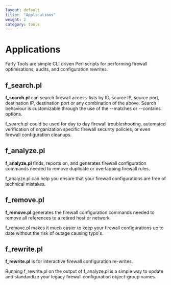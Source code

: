 ```yaml
---
layout: default
title:  "Applications"
weight: 2
category: tools
---
```


# Applications

Farly Tools are simple CLI driven Perl scripts for performing firewall optimisations, audits, and configuration rewrites.

## f_search.pl

**f_search.pl** can search firewall access-lists by ID, source IP, source port, destination IP, destination port or any combination of the above. Search behaviour is customizable through the use of the --matches or --contains options.

<p class="text-primary">f_search.pl could be used for day to day firewall troubleshooting, automated verification of organization specific firewall security policies, or even firewall configuration cleanups.</p>

## f_analyze.pl

**f_analyze.pl** finds, reports on, and generates firewall configuration commands needed to remove duplicate or overlapping firewall rules.

<p class="text-primary">f_analyze.pl can help you ensure that your firewall configurations are free of technical mistakes.</p>

## f_remove.pl

**f_remove.pl** generates the firewall configuration commands needed to remove all references to a retired host or network.

<p class="text-primary">f_remove.pl makes it much easier to keep your firewall configurations up to date without the risk of outage causing typo's.</p>

## f_rewrite.pl

**f_rewrite.pl** is for interactive firewall configuration re-writes.

<p class="text-primary">Running f_rewrite.pl on the output of f_analyze.pl is a simple way to update and standardize your legacy firewall configuration object-group names.</p>

